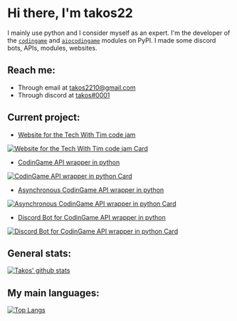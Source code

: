 # Hi there, I'm takos22

I mainly use python and I consider myself as an expert.
I'm the developer of the [`codingame`](https://pypi.org/project/codingame/) and [`aiocodingame`](https://pypi.org/project/aiocodingame/) modules on PyPI.
I made some discord bots, APIs, modules, websites.

## Reach me:
- Through email at [takos2210@gmail.com](mailto://takos2210@gmail.com)
- Through discord at [takos#0001](https://discord.com/users/401346079733317634)

## Current project:
  - [Website for the Tech With Tim code jam](https://github.com/takos22/timathon-for-students)
  
  [![Website for the Tech With Tim code jam Card](https://github-readme-stats.vercel.app/api/pin/?username=takos22&repo=timathon-for-students&theme=react)](https://github.com/takos22/timathon-for-students)

  - [CodinGame API wrapper in python](https://github.com/takos22/codingame)
  
  [![CodinGame API wrapper in python Card](https://github-readme-stats.vercel.app/api/pin/?username=takos22&repo=codingame&theme=react)](https://github.com/takos22/codingame)

  - [Asynchronous CodinGame API wrapper in python](https://github.com/takos22/aiocodingame)
  
  [![Asynchronous CodinGame API wrapper in python Card](https://github-readme-stats.vercel.app/api/pin/?username=takos22&repo=aiocodingame&theme=react)](https://github.com/takos22/aiocodingame)

  - [Discord Bot for CodinGame API wrapper in python](https://github.com/takos22/codingame-bot)
  
  [![Discord Bot for CodinGame API wrapper in python Card](https://github-readme-stats.vercel.app/api/pin/?username=takos22&repo=codingame-bot&theme=react)](https://github.com/takos22/codingame-bot)


## General stats:
[![Takos' github stats](https://github-readme-stats.vercel.app/api?username=takos22&show_icons=true&count_private=true&include_all_commits=true&theme=react)](https://github.com/takos22?tab=repositories)

## My main languages:
[![Top Langs](https://github-readme-stats.vercel.app/api/top-langs/?username=takos22&layout=compact&langs_count=3&theme=react)](https://github.com/takos22?tab=repositories)

<!--
**takos22/takos22** is a ✨ _special_ ✨ repository because its `README.md` (this file) appears on your GitHub profile.
-->
